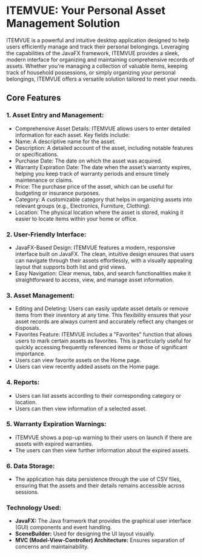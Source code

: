 # ITEMVUE: Your Personal Asset Management Solution

ITEMVUE is a powerful and intuitive desktop application designed to help users efficiently manage and track their personal belongings. Leveraging the capabilities of the JavaFX framework, ITEMVUE provides a sleek, modern interface for organizing and maintaining comprehensive records of assets. Whether you're managing a collection of valuable items, keeping track of household possessions, or simply organizing your personal belongings, ITEMVUE offers a versatile solution tailored to meet your needs.

## Core Features

### 1. Asset Entry and Management:
* Comprehensive Asset Details: ITEMVUE allows users to enter detailed information for each asset. Key fields include:
* Name: A descriptive name for the asset.
* Description: A detailed account of the asset, including notable features or specifications.
* Purchase Date: The date on which the asset was acquired.
* Warranty Expiration Date: The date when the asset’s warranty expires, helping you keep track of warranty periods and ensure timely maintenance or claims.
* Price: The purchase price of the asset, which can be useful for budgeting or insurance purposes.
* Category: A customizable category that helps in organizing assets into relevant groups (e.g., Electronics, Furniture, Clothing).
* Location: The physical location where the asset is stored, making it easier to locate items within your home or office.

  
### 2. User-Friendly Interface:
* JavaFX-Based Design: ITEMVUE features a modern, responsive interface built on JavaFX. The clean, intuitive design ensures that users can navigate through their assets effortlessly, with a visually appealing layout that supports both list and grid views.
* Easy Navigation: Clear menus, tabs, and search functionalities make it straightforward to access, view, and manage asset information.


### 3. Asset Management:
* Editing and Deleting: Users can easily update asset details or remove items from their inventory at any time. This flexibility ensures that your asset records are always current and accurately reflect any changes or disposals.
* Favorites Feature: ITEMVUE includes a "Favorites" function that allows users to mark certain assets as favorites. This is particularly useful for quickly accessing frequently referenced items or those of significant importance.
* Users can view favorite assets on the Home page.
* Users can view recently added assets on the Home page.


### 4. Reports:
* Users can list assets according to their corresponding category or location.
* Users can then view information of a selected asset.


### 5. Warranty Expiration Warnings:
* ITEMVUE shows a pop-up warning to their users on launch if there are assets with expired warranties.
* The users can then view further information about the expired assets.


### 6. Data Storage:
* The application has data persistence through the use of CSV files, ensuring that the assets and their details remains accessible across sessions.


### Technology Used:
* **JavaFX:** The Java framwork that provides the graphical user interface (GUI) components and event handling.
* **SceneBuilder:** Used for designing the UI layout visually.
* **MVC (Model-View-Controller) Architecture:** Ensures separation of concerns and maintainability. 
